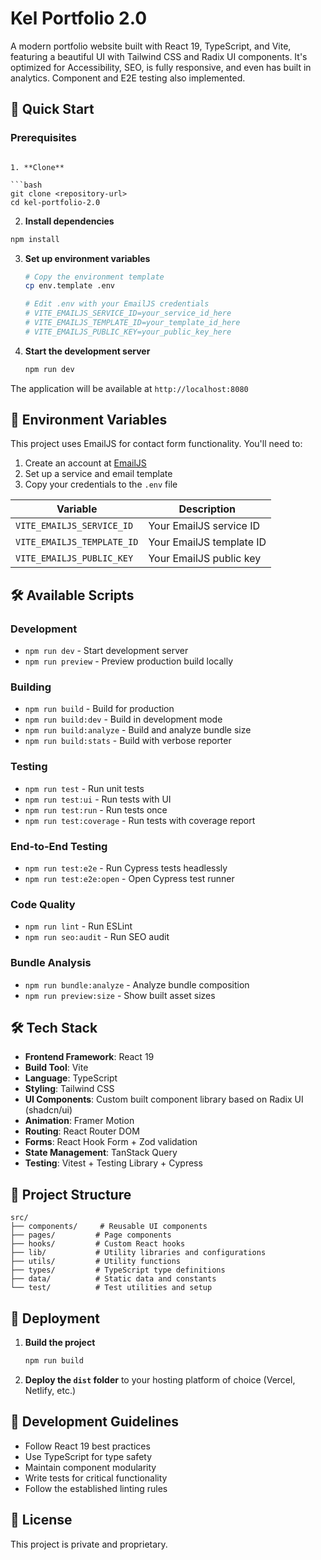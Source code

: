 # Kel Portfolio 2.0

A modern portfolio website built with React 19, TypeScript, and Vite, featuring a beautiful UI with Tailwind CSS and Radix UI components.
It's optimized for Accessibility, SEO, is fully responsive, and even has built in analytics. Component and E2E testing also implemented.

## 🚀 Quick Start

### Prerequisites

````

1. **Clone**

```bash
git clone <repository-url>
cd kel-portfolio-2.0
````

2. **Install dependencies**

```bash
npm install
````

3. **Set up environment variables**

   ```bash
   # Copy the environment template
   cp env.template .env

   # Edit .env with your EmailJS credentials
   # VITE_EMAILJS_SERVICE_ID=your_service_id_here
   # VITE_EMAILJS_TEMPLATE_ID=your_template_id_here
   # VITE_EMAILJS_PUBLIC_KEY=your_public_key_here
   ```

4. **Start the development server**
   ```bash
   npm run dev
   ```

The application will be available at `http://localhost:8080`

## 📝 Environment Variables

This project uses EmailJS for contact form functionality. You'll need to:

1. Create an account at [EmailJS](https://emailjs.com/)
2. Set up a service and email template
3. Copy your credentials to the `.env` file

| Variable                   | Description              |
| -------------------------- | ------------------------ |
| `VITE_EMAILJS_SERVICE_ID`  | Your EmailJS service ID  |
| `VITE_EMAILJS_TEMPLATE_ID` | Your EmailJS template ID |
| `VITE_EMAILJS_PUBLIC_KEY`  | Your EmailJS public key  |

## 🛠️ Available Scripts

### Development

- `npm run dev` - Start development server
- `npm run preview` - Preview production build locally

### Building

- `npm run build` - Build for production
- `npm run build:dev` - Build in development mode
- `npm run build:analyze` - Build and analyze bundle size
- `npm run build:stats` - Build with verbose reporter

### Testing

- `npm run test` - Run unit tests
- `npm run test:ui` - Run tests with UI
- `npm run test:run` - Run tests once
- `npm run test:coverage` - Run tests with coverage report

### End-to-End Testing

- `npm run test:e2e` - Run Cypress tests headlessly
- `npm run test:e2e:open` - Open Cypress test runner

### Code Quality

- `npm run lint` - Run ESLint
- `npm run seo:audit` - Run SEO audit

### Bundle Analysis

- `npm run bundle:analyze` - Analyze bundle composition
- `npm run preview:size` - Show built asset sizes

## 🛠️ Tech Stack

- **Frontend Framework**: React 19
- **Build Tool**: Vite
- **Language**: TypeScript
- **Styling**: Tailwind CSS
- **UI Components**: Custom built component library based on Radix UI (shadcn/ui)
- **Animation**: Framer Motion
- **Routing**: React Router DOM
- **Forms**: React Hook Form + Zod validation
- **State Management**: TanStack Query
- **Testing**: Vitest + Testing Library + Cypress

## 📁 Project Structure

```
src/
├── components/     # Reusable UI components
├── pages/         # Page components
├── hooks/         # Custom React hooks
├── lib/           # Utility libraries and configurations
├── utils/         # Utility functions
├── types/         # TypeScript type definitions
├── data/          # Static data and constants
└── test/          # Test utilities and setup
```

## 🚀 Deployment

1. **Build the project**

   ```bash
   npm run build
   ```

2. **Deploy the `dist` folder** to your hosting platform of choice (Vercel, Netlify, etc.)

## 🤝 Development Guidelines

- Follow React 19 best practices
- Use TypeScript for type safety
- Maintain component modularity
- Write tests for critical functionality
- Follow the established linting rules

## 📄 License

This project is private and proprietary.
